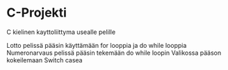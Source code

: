# C-Projekti
 C kielinen kayttoliittyma usealle pelille

Lotto pelissä pääsin käyttämään for looppia ja do while looppia
Numeronarvaus pelissä pääsin tekemään do while loopin
Valikossa pääson kokeilemaan Switch casea